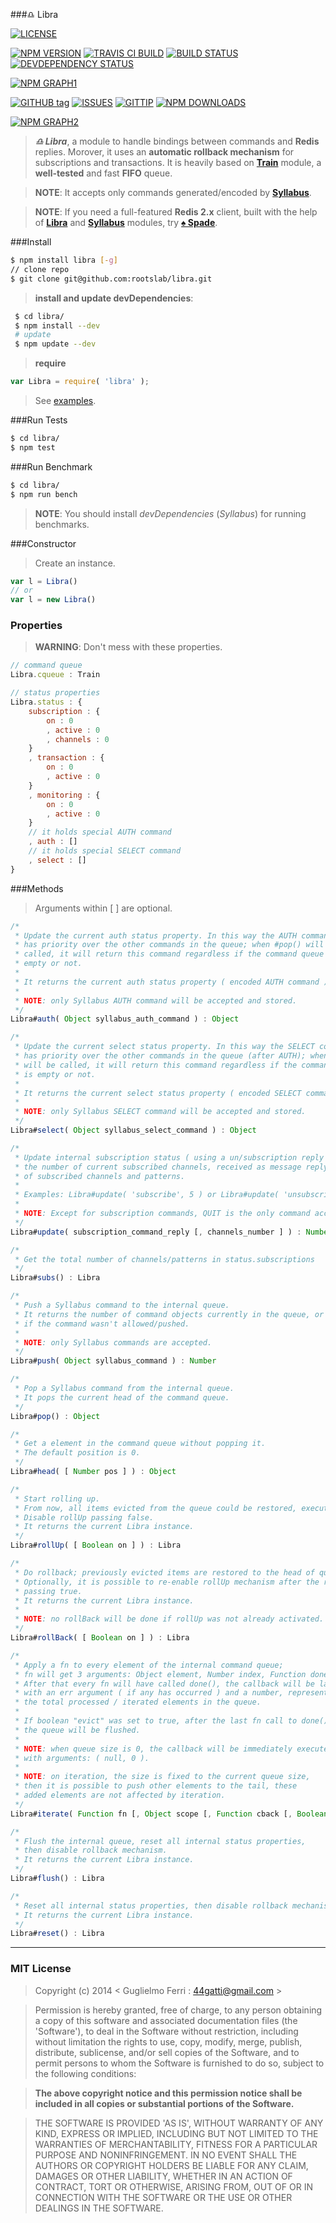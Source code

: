 ###♎ Libra

[![LICENSE](http://img.shields.io/badge/license-MIT-blue.svg)](https://github.com/rootslab/libra#mit-license)

[![NPM VERSION](http://img.shields.io/npm/v/libra.svg)](https://www.npmjs.org/package/libra)
[![TRAVIS CI BUILD](http://img.shields.io/travis/rootslab/libra.svg)](http://travis-ci.org/rootslab/libra)
[![BUILD STATUS](http://img.shields.io/david/rootslab/libra.svg)](https://david-dm.org/rootslab/libra)
[![DEVDEPENDENCY STATUS](http://img.shields.io/david/dev/rootslab/spade.svg)](https://david-dm.org/rootslab/spade#info=devDependencies)

[![NPM GRAPH1](https://nodei.co/npm-dl/libra.png)](https://nodei.co/npm/libra/)

[![GITHUB tag](http://img.shields.io/github/tag/rootslab/libra.svg)](https://github.com/rootslab/libra/tags)
[![ISSUES](http://img.shields.io/github/issues/rootslab/libra.svg)](https://github.com/rootslab/libra/issues)
[![GITTIP](http://img.shields.io/gittip/rootslab.svg)](https://www.gittip.com/rootslab/)
[![NPM DOWNLOADS](http://img.shields.io/npm/dm/libra.svg)](http://npm-stat.com/charts.html?package=libra)

[![NPM GRAPH2](https://nodei.co/npm/libra.png?downloads=true&stars=true)](https://nodei.co/npm/libra/)

> _**♎ Libra**_, a module to handle bindings between commands and __Redis__ replies. Morover, it uses an __automatic rollback mechanism__ for subscriptions and transactions. It is heavily based on __[Train](https://github.com/rootslab/train)__ module, a __well-tested__ and fast __FIFO__ queue.
 
> __NOTE__: It accepts only commands generated/encoded by __[Syllabus](https://github.com/rootslab/syllabus)__.

> __NOTE__: If you need a full-featured __Redis 2.x__ client, built with the help of __[Libra](#)__ and __[Syllabus](https://github.com/rootslab/syllabus)__ modules, try __[♠ Spade](https://github.com/rootslab/spade)__.

###Install

```bash
$ npm install libra [-g]
// clone repo
$ git clone git@github.com:rootslab/libra.git
```
> __install and update devDependencies__:

```bash
 $ cd libra/
 $ npm install --dev
 # update
 $ npm update --dev
```
> __require__

```javascript
var Libra = require( 'libra' );
```
> See [examples](example/).

###Run Tests

```bash
$ cd libra/
$ npm test
```

###Run Benchmark

```bash
$ cd libra/
$ npm run bench
```
> __NOTE__: You should install _devDependencies_ (_Syllabus_) for running benchmarks.


###Constructor

> Create an instance.

```javascript
var l = Libra()
// or
var l = new Libra()
```

### Properties

> __WARNING__: Don't mess with these properties.

```javascript
// command queue
Libra.cqueue : Train

// status properties
Libra.status : {
    subscription : {
        on : 0
        , active : 0
        , channels : 0
    }
    , transaction : {
        on : 0
        , active : 0
    }
    , monitoring : {
        on : 0
        , active : 0
    }
    // it holds special AUTH command
    , auth : []
    // it holds special SELECT command
    , select : []
}
```

###Methods

> Arguments within [ ] are optional.

```javascript
/*
 * Update the current auth status property. In this way the AUTH command
 * has priority over the other commands in the queue; when #pop() will be
 * called, it will return this command regardless if the command queue is
 * empty or not.
 *
 * It returns the current auth status property ( encoded AUTH command ).
 *
 * NOTE: only Syllabus AUTH command will be accepted and stored.
 */
Libra#auth( Object syllabus_auth_command ) : Object

/*
 * Update the current select status property. In this way the SELECT command
 * has priority over the other commands in the queue (after AUTH); when #pop()
 * will be called, it will return this command regardless if the command queue
 * is empty or not.
 *
 * It returns the current select status property ( encoded SELECT command ).
 *
 * NOTE: only Syllabus SELECT command will be accepted and stored.
 */
Libra#select( Object syllabus_select_command ) : Object

/*
 * Update internal subscription status ( using a un/subscription reply ), passing the command and
 * the number of current subscribed channels, received as message reply. It returns the total number
 * of subscribed channels and patterns.
 *
 * Examples: Libra#update( 'subscribe', 5 ) or Libra#update( 'unsubscribe', 3 )
 *
 * NOTE: Except for subscription commands, QUIT is the only command accepted in pubsub mode.
 */
Libra#update( subscription_command_reply [, channels_number ] ) : Number

/*
 * Get the total number of channels/patterns in status.subscriptions
 */
Libra#subs() : Libra

/*
 * Push a Syllabus command to the internal queue.
 * It returns the number of command objects currently in the queue, or -1
 * if the command wasn't allowed/pushed.
 *
 * NOTE: only Syllabus commands are accepted.
 */
Libra#push( Object syllabus_command ) : Number

/*
 * Pop a Syllabus command from the internal queue.
 * It pops the current head of the command queue.
 */
Libra#pop() : Object

/*
 * Get a element in the command queue without popping it.
 * The default position is 0.
 */
Libra#head( [ Number pos ] ) : Object

/*
 * Start rolling up.
 * From now, all items evicted from the queue could be restored, executing #rollBack().
 * Disable rollUp passing false.
 * It returns the current Libra instance.
 */
Libra#rollUp( [ Boolean on ] ) : Libra

/*
 * Do rollback; previously evicted items are restored to the head of queue.
 * Optionally, it is possible to re-enable rollUp mechanism after the rollBack,
 * passing true.
 * It returns the current Libra instance.
 * 
 * NOTE: no rollBack will be done if rollUp was not already activated.
 */
Libra#rollBack( [ Boolean on ] ) : Libra

/*
 * Apply a fn to every element of the internal command queue;
 * fn will get 3 arguments: Object element, Number index, Function done.
 * After that every fn will have called done(), the callback will be launched
 * with an err argument ( if any has occurred ) and a number, representing
 * the total processed / iterated elements in the queue.
 *
 * If boolean "evict" was set to true, after the last fn call to done(),
 * the queue will be flushed.
 *
 * NOTE: when queue size is 0, the callback will be immediately executed
 * with arguments: ( null, 0 ).
 *
 * NOTE: on iteration, the size is fixed to the current queue size,
 * then it is possible to push other elements to the tail, these
 * added elements are not affected by iteration.
 */
Libra#iterate( Function fn [, Object scope [, Function cback [, Boolean evict ] ] ] ) : Libra

/*
 * Flush the internal queue, reset all internal status properties,
 * then disable rollback mechanism.
 * It returns the current Libra instance.
 */
Libra#flush() : Libra

/*
 * Reset all internal status properties, then disable rollback mechanism.
 * It returns the current Libra instance.
 */
Libra#reset() : Libra
```
------------------------------------------------------------------------


### MIT License

> Copyright (c) 2014 &lt; Guglielmo Ferri : 44gatti@gmail.com &gt;

> Permission is hereby granted, free of charge, to any person obtaining
> a copy of this software and associated documentation files (the
> 'Software'), to deal in the Software without restriction, including
> without limitation the rights to use, copy, modify, merge, publish,
> distribute, sublicense, and/or sell copies of the Software, and to
> permit persons to whom the Software is furnished to do so, subject to
> the following conditions:

> __The above copyright notice and this permission notice shall be
> included in all copies or substantial portions of the Software.__

> THE SOFTWARE IS PROVIDED 'AS IS', WITHOUT WARRANTY OF ANY KIND,
> EXPRESS OR IMPLIED, INCLUDING BUT NOT LIMITED TO THE WARRANTIES OF
> MERCHANTABILITY, FITNESS FOR A PARTICULAR PURPOSE AND NONINFRINGEMENT.
> IN NO EVENT SHALL THE AUTHORS OR COPYRIGHT HOLDERS BE LIABLE FOR ANY
> CLAIM, DAMAGES OR OTHER LIABILITY, WHETHER IN AN ACTION OF CONTRACT,
> TORT OR OTHERWISE, ARISING FROM, OUT OF OR IN CONNECTION WITH THE
> SOFTWARE OR THE USE OR OTHER DEALINGS IN THE SOFTWARE.
